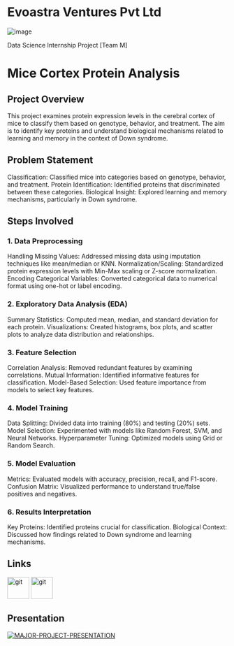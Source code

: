 # Evoastra Ventures Pvt Ltd
![image](https://github.com/user-attachments/assets/af86c526-71ba-41e9-9cc1-7d0adc66ac3f)

Data Science Internship Project [Team M]

# Mice Cortex Protein Analysis 
## Project Overview
This project examines protein expression levels in the cerebral cortex of mice to classify them based on genotype, behavior, and treatment. The aim is to identify key proteins and understand biological mechanisms related to learning and memory in the context of Down syndrome.

## Problem Statement
Classification: Classified mice into categories based on genotype, behavior, and treatment.
Protein Identification: Identified proteins that discriminated between these categories.
Biological Insight: Explored learning and memory mechanisms, particularly in Down syndrome.
## Steps Involved
### 1. Data Preprocessing
Handling Missing Values: Addressed missing data using imputation techniques like mean/median or KNN.
Normalization/Scaling: Standardized protein expression levels with Min-Max scaling or Z-score normalization.
Encoding Categorical Variables: Converted categorical data to numerical format using one-hot or label encoding.
### 2. Exploratory Data Analysis (EDA)
Summary Statistics: Computed mean, median, and standard deviation for each protein.
Visualizations: Created histograms, box plots, and scatter plots to analyze data distribution and relationships.
### 3. Feature Selection
Correlation Analysis: Removed redundant features by examining correlations.
Mutual Information: Identified informative features for classification.
Model-Based Selection: Used feature importance from models to select key features.
### 4. Model Training
Data Splitting: Divided data into training (80%) and testing (20%) sets.
Model Selection: Experimented with models like Random Forest, SVM, and Neural Networks.
Hyperparameter Tuning: Optimized models using Grid or Random Search.
### 5. Model Evaluation
Metrics: Evaluated models with accuracy, precision, recall, and F1-score.
Confusion Matrix: Visualized performance to understand true/false positives and negatives.
### 6. Results Interpretation
Key Proteins: Identified proteins crucial for classification.
Biological Context: Discussed how findings related to Down syndrome and learning mechanisms.
## Links
<a href="https://colab.research.google.com/drive/1SEi4NanKaepAx5K1-eJG-GEOulNSPBwK?usp=sharing" target="_blank" rel="noreferrer"> 
    <img src="https://www.vectorlogo.zone/logos/jupyter/jupyter-icon.svg" alt="git" width="50" height="50"/></a> 
<a href="https://docs.google.com/document/d/14-G4s6OM4XP3AsC8f5EfDE5Nda46wL-4LvKYG4idavg/edit?usp=sharing" target="_blank" rel="noreferrer"> 
    <img src="https://www.vectorlogo.zone/logos/filemaker/filemaker-icon.svg" alt="git" width="50" height="50"/></a>

## Presentation
<noscript><a href='https://www.canva.com/design/DAGLUd7yfsc/8YWaFNn7ZsHFBlwYT31O2Q/view?utm_content=DAGLUd7yfsc&utm_campaign=designshare&utm_medium=link&utm_source=editor
'><img alt='MAJOR-PROJECT-PRESENTATION' src='https://github.com/user-attachments/assets/f72617f5-ea7a-48d3-8cc4-a579fb63671a' style='border: none' /></a></noscript>
